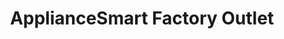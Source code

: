 ---
title: "ApplianceSmart Factory Outlet"
url: /columbus/appliancesmart-factory-outlet/
shop: Baumarkt
---